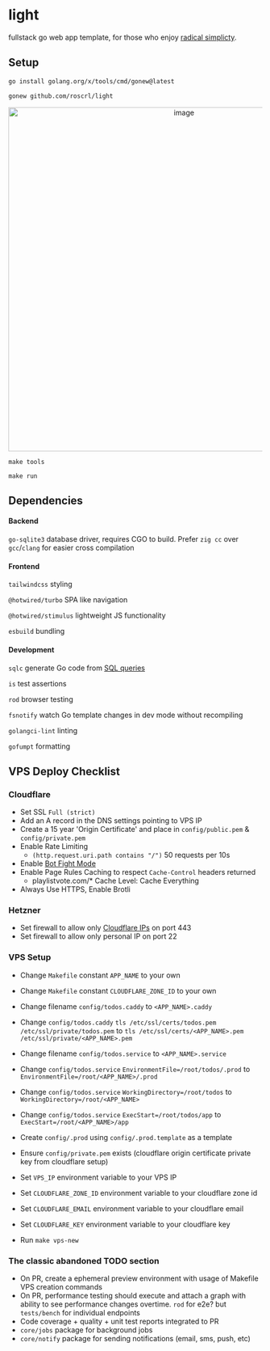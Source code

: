 # light

fullstack go web app template, for those who enjoy [radical simplicty](https://www.radicalsimpli.city).

## Setup

```bash
go install golang.org/x/tools/cmd/gonew@latest
```

```bash
gonew github.com/roscrl/light
```

<p align="center">
  <img width="681" alt="image" src="https://github.com/roscrl/light/assets/13072760/58030551-0b2f-43e3-898b-b3d388b4b85f">
</p>

`make tools`  

`make run`

## Dependencies

#### Backend

`go-sqlite3` database driver, requires CGO to build. Prefer `zig cc` over `gcc`/`clang` for easier cross compilation


#### Frontend

`tailwindcss` styling

`@hotwired/turbo` SPA like navigation

`@hotwired/stimulus` lightweight JS functionality

`esbuild` bundling

#### Development

`sqlc` generate Go code from [SQL queries](db/query.sql)

`is` test assertions

`rod` browser testing

`fsnotify` watch Go template changes in dev mode without recompiling

`golangci-lint` linting

`gofumpt` formatting

## VPS Deploy Checklist

### Cloudflare

- Set SSL `Full (strict)`
- Add an A record in the DNS settings pointing to VPS IP
- Create a 15 year 'Origin Certificate' and place in `config/public.pem` & `config/private.pem`
- Enable Rate Limiting
  - `(http.request.uri.path contains "/")` 50 requests per 10s
- Enable [Bot Fight Mode](https://developers.cloudflare.com/bots/get-started/free/)
- Enable Page Rules Caching to respect `Cache-Control` headers returned
  - playlistvote.com/* Cache Level: Cache Everything
- Always Use HTTPS, Enable Brotli

### Hetzner

- Set firewall to allow only [Cloudflare IPs](https://www.cloudflare.com/en-gb/ips/) on port 443
- Set firewall to allow only personal IP on port 22

### VPS Setup

- Change `Makefile` constant `APP_NAME` to your own
- Change `Makefile` constant `CLOUDFLARE_ZONE_ID` to your own


- Change filename `config/todos.caddy` to `<APP_NAME>.caddy`
- Change `config/todos.caddy` `tls /etc/ssl/certs/todos.pem /etc/ssl/private/todos.pem` to `tls /etc/ssl/certs/<APP_NAME>.pem /etc/ssl/private/<APP_NAME>.pem`


- Change filename `config/todos.service` to `<APP_NAME>.service`
- Change `config/todos.service` `EnvironmentFile=/root/todos/.prod` to `EnvironmentFile=/root/<APP_NAME>/.prod`
- Change `config/todos.service` `WorkingDirectory=/root/todos` to `WorkingDirectory=/root/<APP_NAME>`
- Change `config/todos.service` `ExecStart=/root/todos/app` to `ExecStart=/root/<APP_NAME>/app`


- Create `config/.prod` using `config/.prod.template` as a template


- Ensure `config/private.pem` exists (cloudflare origin certificate private key from cloudflare setup)
- Set `VPS_IP` environment variable to your VPS IP
- Set `CLOUDFLARE_ZONE_ID` environment variable to your cloudflare zone id
- Set `CLOUDFLARE_EMAIL` environment variable to your cloudflare email
- Set `CLOUDFLARE_KEY` environment variable to your cloudflare key
- Run `make vps-new`


### The classic abandoned TODO section

- On PR, create a ephemeral preview environment with usage of Makefile VPS creation commands
- On PR, performance testing should execute and attach a graph with ability to see performance changes overtime. `rod` for e2e? but `tests/bench` for individual endpoints
- Code coverage + quality + unit test reports integrated to PR
- `core/jobs` package for background jobs
- `core/notify` package for sending notifications (email, sms, push, etc)